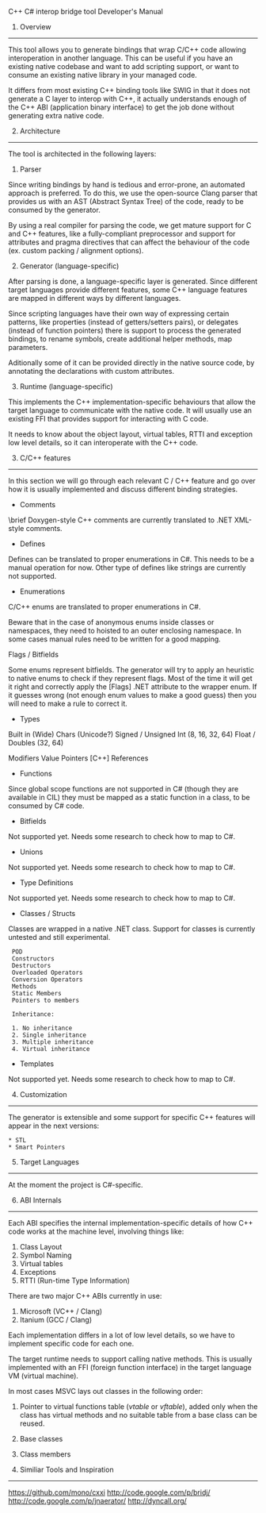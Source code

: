 C++ C# interop bridge tool Developer's Manual


1. Overview
-----------

This tool allows you to generate bindings that wrap C/C++ code allowing
interoperation in another language. This can be useful if you have an
existing native codebase and want to add scripting support, or want to
consume an existing native library in your managed code.

It differs from most existing C++ binding tools like SWIG in that it
does not generate a C layer to interop with C++, it actually understands
enough of the C++ ABI (application binary interface) to get the job done
without generating extra native code.


2. Architecture
---------------

The tool is architected in the following layers:

 1. Parser

Since writing bindings by hand is tedious and error-prone, an automated
approach is preferred. To do this, we use the open-source Clang parser
that provides us with an AST (Abstract Syntax Tree) of the code, ready
to be consumed by the generator.

By using a real compiler for parsing the code, we get mature support for
C and C++ features, like a fully-compliant preprocessor and support for
attributes and pragma directives that can affect the behaviour of the
code (ex. custom packing / alignment options).

 2. Generator (language-specific)

After parsing is done, a language-specific layer is generated.
Since different target languages provide different features, some C++
language features are mapped in different ways by different languages.

Since scripting languages have their own way of expressing certain
patterns, like properties (instead of getters/setters pairs), or
delegates (instead of function pointers) there is support to process
the generated bindings, to rename symbols, create additional helper
methods, map parameters.

Aditionally some of it can be provided directly in the native source
code, by annotating the declarations with custom attributes.
 
 3. Runtime (language-specific)

This implements the C++ implementation-specific behaviours that allow
the target language to communicate with the native code. It will usually
use an existing FFI that provides support for interacting with C code.

It needs to know about the object layout, virtual tables, RTTI and
exception low level details, so it can interoperate with the C++ code.


3. C/C++ features
-------------------

In this section we will go through each relevant C / C++ feature and
go over how it is usually implemented and discuss different binding
strategies.

 * Comments
 
 \brief Doxygen-style C++ comments are currently translated to .NET
 XML-style comments.
 
 * Defines
 
 Defines can be translated to proper enumerations in C#. This needs
 to be a manual operation for now. Other type of defines like strings
 are currently not supported.

 * Enumerations
 
C/C++ enums are translated to proper enumerations in C#.

Beware that in the case of anonymous enums inside classes or namespaces,
they need to hoisted to an outer enclosing namespace. In some cases manual
rules need to be written for a good mapping.

 Flags / Bitfields
 
Some enums represent bitfields. The generator will try to apply an heuristic
to native enums to check if they represent flags. Most of the time it will
get it right and correctly apply the [Flags] .NET attribute to the wrapper
enum. If it guesses wrong (not enough enum values to make a good guess)
then you will need to make a rule to correct it.

 * Types

  Built in
   (Wide) Chars (Unicode?)
   Signed / Unsigned Int (8, 16, 32, 64)
   Float / Doubles (32, 64)
  
  Modifiers
   Value
   Pointers
   [C++] References
  
 * Functions

Since global scope functions are not supported in C# (though they are
available in CIL) they must be mapped as a static function in a class,
to be consumed by C# code.

 * Bitfields

Not supported yet. Needs some research to check how to map to C#.

 * Unions
 
Not supported yet. Needs some research to check how to map to C#.

 * Type Definitions
 
Not supported yet. Needs some research to check how to map to C#.

 * Classes / Structs
 
Classes are wrapped in a native .NET class. Support for classes is currently
untested and still experimental.

	 POD
	 Constructors
	 Destructors
	 Overloaded Operators
	 Conversion Operators
	 Methods
	 Static Members
	 Pointers to members
 
	 Inheritance:
	 
	 1. No inheritance
	 2. Single inheritance
	 3. Multiple inheritance
	 4. Virtual inheritance

* Templates

Not supported yet. Needs some research to check how to map to C#.

4. Customization
------------------

The generator is extensible and some support for specific C++ features
will appear in the next versions:

	* STL
	* Smart Pointers

5. Target Languages
-------------------

At the moment the project is C#-specific.

6. ABI Internals
----------------

Each ABI specifies the internal implementation-specific details of how
C++ code works at the machine level, involving things like:

 1. Class Layout
 2. Symbol Naming
 3. Virtual tables
 4. Exceptions
 5. RTTI (Run-time Type Information)

There are two major C++ ABIs currently in use:

 1. Microsoft (VC++ / Clang)
 2. Itanium (GCC / Clang)
 
Each implementation differs in a lot of low level details, so we have to
implement specific code for each one.

The target runtime needs to support calling native methods.
This is usually implemented with an FFI (foreign function interface) in
the target language VM (virtual machine).

In most cases MSVC lays out classes in the following order:

1. Pointer to virtual functions table (_vtable_ or _vftable_), added only
when the class has virtual methods and no suitable table from a base class
can be reused.

2. Base classes

3. Class members


7. Similiar Tools and Inspiration
---------------------------------

https://github.com/mono/cxxi
http://code.google.com/p/bridj/
http://code.google.com/p/jnaerator/
http://dyncall.org/
